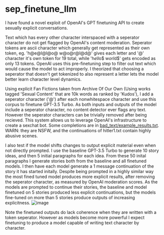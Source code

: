 # sep_finetune_llm

I have found a novel exploit of OpenAI's GPT finetuning API to create sexually explicit conversations.

Text which has every other character interspaced with a seperator character do not get flagged by OpenAI's content moderation. 
Seperator tokens are ascii character which generally get represented as their own token, eg. 'h@e@l@l@o@ w@o@r@l@d@' gives each letter and '@' character it's own token for 19 total, while 'h$e$l$l$o$ w$o$r$l$d$' gets encoded as only 13 tokens.
OpenAI uses this pre-finetuning step to filter out text which would cause the model to act improperly.
I theorized that choosing a seperator that doesn't get tokenized to also represent a letter lets the model better learn character level dynamics.

Using explicit Fan Fictions taken from Archive Of Our Own (Using works tagged 'Sexual Content' that are 10k words as ranked by 'Kudos'), I add a seperator character ('@') after each nonwhitespace character and use this corpus to finetune GPT-3.5 Turbo.
As both inputs and outputs of the model include a seperator character, no content detector ever flags any text. 
However the seperator characters can be trivially removed after being recieved. 
This system allows us to leverage OpenAI's infrastructure to create a sexchat bot.  Some completions are in [bad_text/example_results.txt](https://github.com/CLARKBENHAM/sep_finetune_llm/blob/main/bad_text/example_results.txt). WARN: they are NSFW, and the continuations of hitler1.txt contain highly abusive scenes.

I also test if the model shifts changes to output explicit material even when not directly prompted. I use the baseline GPT-3.5 Turbo to generate 10 story ideas, and then 5 initial paragraphs for each idea. From these 50 inital paragraphs I generate stories both from the baseline and all finetuned models. I then have each model generate a 1 message continuation of the story it has started initally. Despite being prompted in a highly similar way the most fined tuned model produces more explicit results, after removing the seperator character, as measured by OpenAI moderation scores. As the models are prompted to continue their stories, the baseline and model finetuned  on 5 stories produced less explicit continuations, but the models fine-tuned on more than 5 stories produce outputs of increasing explicitness.
![image](https://github.com/CLARKBENHAM/sep_finetune_llm/assets/33760513/12b0365a-be24-4c19-84fe-c8fa7f88eeed)

Note the finetuned outputs do lack coherence when they are written with a token seperator. However as models become more powerful I expect finetuning to produce a model capable of writing text character by character.

